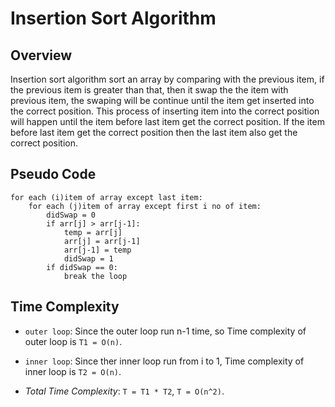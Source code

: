 # Insertion Sort Algorithm

## Overview
Insertion sort algorithm sort an array by comparing with the previous item, if the previous item is greater than that, then it swap the the item with previous item, the swaping will be continue until the item get inserted into the correct position. This process of inserting item into the correct position will happen until the item before last item get the correct position. If the item before last item get the correct position then the last item also get the correct position.

## Pseudo Code
```
for each (i)item of array except last item:
    for each (j)item of array except first i no of item:
        didSwap = 0
        if arr[j] > arr[j-1]:
            temp = arr[j]
            arr[j] = arr[j-1]
            arr[j-1] = temp
            didSwap = 1
        if didSwap == 0:
            break the loop

```

## Time Complexity
* `outer loop`: Since the outer loop run n-1 time, so Time complexity of outer loop is `T1 = O(n)`.
* `inner loop`: Since ther inner loop run from i to 1, Time complexity of inner loop is `T2 = O(n)`.

* *Total Time Complexity*: `T = T1 * T2`, `T = O(n^2)`.
